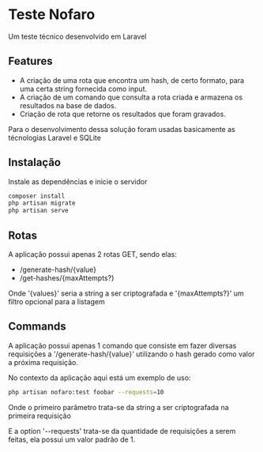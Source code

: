 # Teste Nofaro

Um teste técnico desenvolvido em Laravel 

## Features

- A criação de uma rota que encontra um hash, de certo formato, para uma certa string fornecida como input.
- A criação de um comando que consulta a rota criada e armazena os resultados na base de dados.
- Criação de rota que retorne os resultados que foram gravados.


Para o desenvolvimento dessa solução foram usadas basicamente as técnologias Laravel e SQLite


## Instalação

Instale as dependências e inicie o servidor

```sh
composer install
php artisan migrate
php artisan serve
```

## Rotas

A aplicação possui apenas 2 rotas GET, sendo elas:

- /generate-hash/{value}
- /get-hashes/{maxAttempts?}

Onde '{values}' seria a string a ser criptografada
e '{maxAttempts?}' um filtro opcional para a listagem

## Commands

A aplicação possui apenas 1 comando que consiste em fazer diversas requisições a '/generate-hash/{value}' utilizando o hash gerado como valor a próxima requisição.

No contexto da aplicação aqui está um exemplo de uso:

```sh
php artisan nofaro:test foobar --requests=10
```

Onde o primeiro parâmetro trata-se da string a ser criptografada na primeira requisição

E a option '--requests' trata-se da quantidade de requisições a serem feitas, ela possui um valor padrão de 1.

